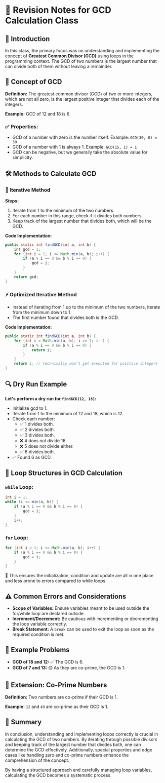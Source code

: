 
# 📘 Revision Notes for GCD Calculation Class

## 🧠 Introduction
In this class, the primary focus was on understanding and implementing the concept of **Greatest Common Divisor (GCD)** using loops in the programming context. The GCD of two numbers is the largest number that can divide both of them without leaving a remainder.

## 📌 Concept of GCD
**Definition:** The greatest common divisor (GCD) of two or more integers, which are not all zero, is the largest positive integer that divides each of the integers.

**Example:** GCD of 12 and 18 is 6.

### ✅ Properties:
- GCD of a number with zero is the number itself. Example: `GCD(30, 0) = 30`
- GCD of a number with 1 is always 1. Example: `GCD(15, 1) = 1`
- GCD can be negative, but we generally take the absolute value for simplicity.

## 🛠️ Methods to Calculate GCD

### 🔁 Iterative Method

**Steps:**
1. Iterate from 1 to the minimum of the two numbers.
2. For each number in this range, check if it divides both numbers.
3. Keep track of the largest number that divides both, which will be the GCD.

**Code Implementation:**

```java
public static int findGCD(int a, int b) {
    int gcd = 1;
    for (int i = 1; i <= Math.min(a, b); i++) {
        if (a % i == 0 && b % i == 0) {
            gcd = i;
        }
    }
    return gcd;
}
```

### ⚡ Optimized Iterative Method

- Instead of iterating from 1 up to the minimum of the two numbers, iterate from the minimum down to 1.
- The first number found that divides both is the GCD.

**Code Implementation:**

```java
public static int findGCD(int a, int b) {
    for (int i = Math.min(a, b); i >= 1; i--) {
        if (a % i == 0 && b % i == 0) {
            return i;
        }
    }
    return 1; // technically won’t get executed for positive integers
}
```

## 🔍 Dry Run Example

**Let's perform a dry run for `findGCD(12, 18)`:**

- Initialize gcd to 1.
- Iterate from 1 to the minimum of 12 and 18, which is 12.
- Check each number:
    - ✅ 1 divides both.
    - ✅ 2 divides both.
    - ✅ 3 divides both.
    - ❌ 4 does not divide 18.
    - ❌ 5 does not divide either.
    - ✅ 6 divides both.
- ✅ Found 6 as GCD.

## 🔄 Loop Structures in GCD Calculation

### `while` Loop:

```java
int i = 1;
while (i <= min(a, b)) {
    if (a % i == 0 && b % i == 0) {
        gcd = i;
    }
    i++;
}
```

### `for` Loop:

```java
for (int i = 1; i <= Math.min(a, b); i++) {
    if (a % i == 0 && b % i == 0) {
        gcd = i;
    }
}
```

📝 This ensures the initialization, condition and update are all in one place and less prone to errors compared to while loops.

## ⚠️ Common Errors and Considerations
- **Scope of Variables:** Ensure variables meant to be used outside the for/while loop are declared outside.
- **Increment/Decrement:** Be cautious with incrementing or decrementing the loop variable correctly.
- **Break Statement:** A `break` can be used to exit the loop as soon as the required condition is met.

## 🧩 Example Problems
- **GCD of 18 and 12:** ✅ The GCD is 6.
- **GCD of 7 and 13:** 🟡 As they are co-prime, the GCD is 1.

## 🔗 Extension: Co-Prime Numbers
**Definition:** Two numbers are co-prime if their GCD is 1.

**Example:** `12` and `49` are co-prime as their GCD is 1.

## 🧾 Summary
In conclusion, understanding and implementing loops correctly is crucial in calculating the GCD of two numbers. By iterating through possible divisors and keeping track of the largest number that divides both, one can determine the GCD effectively. Additionally, special properties and edge cases like handling zero and co-prime numbers enhance the comprehension of the concept.


By having a structured approach and carefully managing loop variables, calculating the GCD becomes a systematic process.
